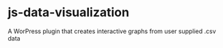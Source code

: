 # js-data-visualization
A WorPress plugin that creates interactive graphs from user supplied .csv data 
